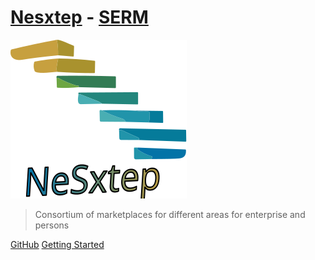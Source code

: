 # [Nesxtep](./others/glossary#n) - [SERM](./others/glossary#s)

![Nesxtep](./assets/img/app.svg)

> Consortium of marketplaces for different areas for enterprise and persons

[GitHub](https://github.com/nesxtep-software/nesxtep-software)
[Getting Started](README.md)
